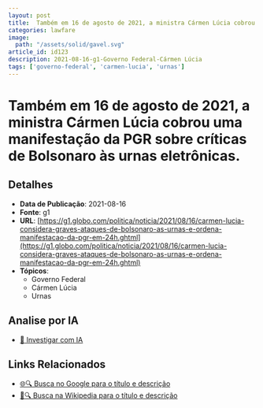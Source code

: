 ```yaml
---
layout: post
title:  Também em 16 de agosto de 2021, a ministra Cármen Lúcia cobrou uma manifestação da PGR sobre críticas de Bolsonaro às urnas eletrônicas.
categories: lawfare
image: 
  path: "/assets/solid/gavel.svg"
article_id: id123
description: 2021-08-16-g1-Governo Federal-Cármen Lúcia
tags: ['governo-federal', 'carmen-lucia', 'urnas']
---
```


# Também em 16 de agosto de 2021, a ministra Cármen Lúcia cobrou uma manifestação da PGR sobre críticas de Bolsonaro às urnas eletrônicas.

## Detalhes
- **Data de Publicação**: 2021-08-16
- **Fonte**: g1
- **URL**: [https://g1.globo.com/politica/noticia/2021/08/16/carmen-lucia-considera-graves-ataques-de-bolsonaro-as-urnas-e-ordena-manifestacao-da-pgr-em-24h.ghtml](https://g1.globo.com/politica/noticia/2021/08/16/carmen-lucia-considera-graves-ataques-de-bolsonaro-as-urnas-e-ordena-manifestacao-da-pgr-em-24h.ghtml)
- **Tópicos**:
  - Governo Federal
  - Cármen Lúcia
  - Urnas

## Analise por IA
- [🤖 Investigar com IA](https://www.perplexity.ai/search?q=%22not%C3%ADcia%20artigo%20Brasil%22%20Tamb%C3%A9m%20em%2016%20de%20agosto%20de%202021%2C%20a%20ministra%20C%C3%A1rmen%20L%C3%BAcia%20cobrou%20uma%20manifesta%C3%A7%C3%A3o%20da%20PGR%20sobre%20cr%C3%ADticas%20de%20Bolsonaro%20%C3%A0s%20urnas%20eletr%C3%B4nicas.%20g1%202021-08-16)

## Links Relacionados
- [🌐🔍 Busca no Google para o título e descrição](https://www.google.com/search?q=%22not%C3%ADcia%20artigo%20Brasil%22%20Tamb%C3%A9m%20em%2016%20de%20agosto%20de%202021%2C%20a%20ministra%20C%C3%A1rmen%20L%C3%BAcia%20cobrou%20uma%20manifesta%C3%A7%C3%A3o%20da%20PGR%20sobre%20cr%C3%ADticas%20de%20Bolsonaro%20%C3%A0s%20urnas%20eletr%C3%B4nicas.%20g1%202021-08-16)
- [📖🔍 Busca na Wikipedia para o título e descrição](https://pt.wikipedia.org/w/index.php?search=%22not%C3%ADcia%20artigo%20Brasil%22%20Tamb%C3%A9m%20em%2016%20de%20agosto%20de%202021%2C%20a%20ministra%20C%C3%A1rmen%20L%C3%BAcia%20cobrou%20uma%20manifesta%C3%A7%C3%A3o%20da%20PGR%20sobre%20cr%C3%ADticas%20de%20Bolsonaro%20%C3%A0s%20urnas%20eletr%C3%B4nicas.%20g1%202021-08-16)

